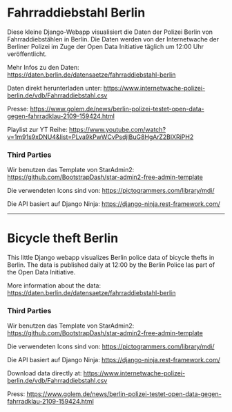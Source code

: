 # Fahrraddiebstahl Berlin

Diese kleine Django-Webapp visualisiert die Daten der Polizei Berlin von Fahrraddiebstählen in Berlin. Die Daten werden von der Internetwache der Berliner Polizei im Zuge der Open Data Initiative täglich um 12:00 Uhr veröffentlicht.

Mehr Infos zu den Daten: https://daten.berlin.de/datensaetze/fahrraddiebstahl-berlin

Daten direkt herunterladen unter: https://www.internetwache-polizei-berlin.de/vdb/Fahrraddiebstahl.csv

Presse: https://www.golem.de/news/berlin-polizei-testet-open-data-gegen-fahrradklau-2109-159424.html


Playlist zur YT Reihe:
https://www.youtube.com/watch?v=1m91s9xDNU4&list=PLva9kPwWCvPsdjlBuG8HgArZ2BlXRiPH2

### Third Parties
Wir benutzen das Template von StarAdmin2:
https://github.com/BootstrapDash/star-admin2-free-admin-template

Die verwendeten Icons sind von:
https://pictogrammers.com/library/mdi/

Die API basiert auf Django Ninja:
https://django-ninja.rest-framework.com/



---

# Bicycle theft Berlin

This little Django webapp visualizes Berlin police data of bicycle thefts in Berlin. The data is published daily at 12:00 by the Berlin Police Ias part of the Open Data Initiative.

More information about the data: https://daten.berlin.de/datensaetze/fahrraddiebstahl-berlin

### Third Parties
Wir benutzen das Template von StarAdmin2:
https://github.com/BootstrapDash/star-admin2-free-admin-template

Die verwendeten Icons sind von:
https://pictogrammers.com/library/mdi/

Die API basiert auf Django Ninja:
https://django-ninja.rest-framework.com/

Download data directly at: https://www.internetwache-polizei-berlin.de/vdb/Fahrraddiebstahl.csv

Press: https://www.golem.de/news/berlin-polizei-testet-open-data-gegen-fahrradklau-2109-159424.html
